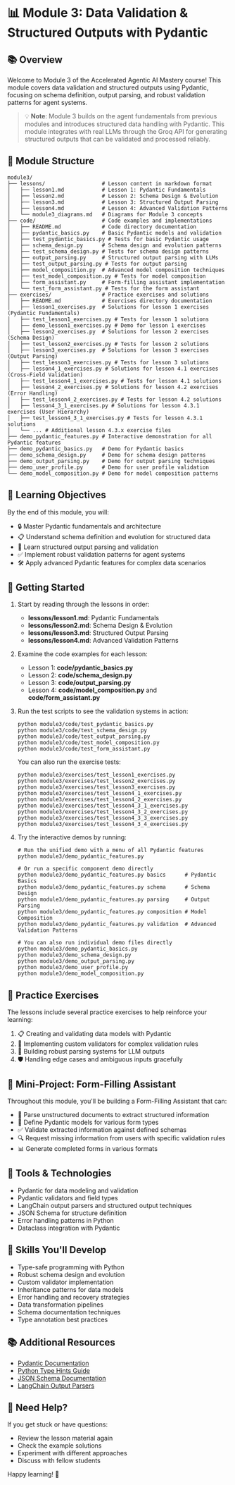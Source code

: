 # 📊 Module 3: Data Validation & Structured Outputs with Pydantic

## 📚 Overview

Welcome to Module 3 of the Accelerated Agentic AI Mastery course! This module covers data validation and structured outputs using Pydantic, focusing on schema definition, output parsing, and robust validation patterns for agent systems.

> 💡 **Note**: Module 3 builds on the agent fundamentals from previous modules and introduces structured data handling with Pydantic. This module integrates with real LLMs through the Groq API for generating structured outputs that can be validated and processed reliably.

## 📂 Module Structure

```
module3/
├── lessons/                  # Lesson content in markdown format
│   ├── lesson1.md            # Lesson 1: Pydantic Fundamentals
│   ├── lesson2.md            # Lesson 2: Schema Design & Evolution
│   ├── lesson3.md            # Lesson 3: Structured Output Parsing
│   ├── lesson4.md            # Lesson 4: Advanced Validation Patterns
│   └── module3_diagrams.md   # Diagrams for Module 3 concepts
├── code/                     # Code examples and implementations
│   ├── README.md             # Code directory documentation
│   ├── pydantic_basics.py    # Basic Pydantic models and validation
│   ├── test_pydantic_basics.py # Tests for basic Pydantic usage
│   ├── schema_design.py      # Schema design and evolution patterns
│   ├── test_schema_design.py # Tests for schema design patterns
│   ├── output_parsing.py     # Structured output parsing with LLMs
│   ├── test_output_parsing.py # Tests for output parsing
│   ├── model_composition.py  # Advanced model composition techniques
│   ├── test_model_composition.py # Tests for model composition
│   ├── form_assistant.py     # Form-filling assistant implementation
│   └── test_form_assistant.py # Tests for the form assistant
├── exercises/                # Practice exercises and solutions
│   ├── README.md             # Exercises directory documentation
│   ├── lesson1_exercises.py  # Solutions for lesson 1 exercises (Pydantic Fundamentals)
│   ├── test_lesson1_exercises.py # Tests for lesson 1 solutions
│   ├── demo_lesson1_exercises.py # Demo for lesson 1 exercises
│   ├── lesson2_exercises.py  # Solutions for lesson 2 exercises (Schema Design)
│   ├── test_lesson2_exercises.py # Tests for lesson 2 solutions
│   ├── lesson3_exercises.py  # Solutions for lesson 3 exercises (Output Parsing)
│   ├── test_lesson3_exercises.py # Tests for lesson 3 solutions
│   ├── lesson4_1_exercises.py # Solutions for lesson 4.1 exercises (Cross-Field Validation)
│   ├── test_lesson4_1_exercises.py # Tests for lesson 4.1 solutions
│   ├── lesson4_2_exercises.py # Solutions for lesson 4.2 exercises (Error Handling)
│   ├── test_lesson4_2_exercises.py # Tests for lesson 4.2 solutions
│   ├── lesson4_3_1_exercises.py # Solutions for lesson 4.3.1 exercises (User Hierarchy)
│   ├── test_lesson4_3_1_exercises.py # Tests for lesson 4.3.1 solutions
│   └── ... # Additional lesson 4.3.x exercise files
├── demo_pydantic_features.py # Interactive demonstration for all Pydantic features
├── demo_pydantic_basics.py   # Demo for Pydantic basics
├── demo_schema_design.py     # Demo for schema design patterns
├── demo_output_parsing.py    # Demo for output parsing techniques
├── demo_user_profile.py      # Demo for user profile validation
└── demo_model_composition.py # Demo for model composition patterns
```

## 🎯 Learning Objectives

By the end of this module, you will:
- 🔒 Master Pydantic fundamentals and architecture
- 📋 Understand schema definition and evolution for structured data
- 🔄 Learn structured output parsing and validation
- ✅ Implement robust validation patterns for agent systems
- 🛠️ Apply advanced Pydantic features for complex data scenarios

## 🚀 Getting Started

1. Start by reading through the lessons in order:
   - **lessons/lesson1.md**: Pydantic Fundamentals
   - **lessons/lesson2.md**: Schema Design & Evolution
   - **lessons/lesson3.md**: Structured Output Parsing
   - **lessons/lesson4.md**: Advanced Validation Patterns

2. Examine the code examples for each lesson:
   - Lesson 1: **code/pydantic_basics.py**
   - Lesson 2: **code/schema_design.py**
   - Lesson 3: **code/output_parsing.py**
   - Lesson 4: **code/model_composition.py** and **code/form_assistant.py**

3. Run the test scripts to see the validation systems in action:
   ```
   python module3/code/test_pydantic_basics.py
   python module3/code/test_schema_design.py
   python module3/code/test_output_parsing.py
   python module3/code/test_model_composition.py
   python module3/code/test_form_assistant.py
   ```

   You can also run the exercise tests:
   ```
   python module3/exercises/test_lesson1_exercises.py
   python module3/exercises/test_lesson2_exercises.py
   python module3/exercises/test_lesson3_exercises.py
   python module3/exercises/test_lesson4_1_exercises.py
   python module3/exercises/test_lesson4_2_exercises.py
   python module3/exercises/test_lesson4_3_1_exercises.py
   python module3/exercises/test_lesson4_3_2_exercises.py
   python module3/exercises/test_lesson4_3_3_exercises.py
   python module3/exercises/test_lesson4_3_4_exercises.py
   ```

4. Try the interactive demos by running:
   ```
   # Run the unified demo with a menu of all Pydantic features
   python module3/demo_pydantic_features.py

   # Or run a specific component demo directly
   python module3/demo_pydantic_features.py basics      # Pydantic Basics
   python module3/demo_pydantic_features.py schema      # Schema Design
   python module3/demo_pydantic_features.py parsing     # Output Parsing
   python module3/demo_pydantic_features.py composition # Model Composition
   python module3/demo_pydantic_features.py validation  # Advanced Validation Patterns

   # You can also run individual demo files directly
   python module3/demo_pydantic_basics.py
   python module3/demo_schema_design.py
   python module3/demo_output_parsing.py
   python module3/demo_user_profile.py
   python module3/demo_model_composition.py
   ```

## 🧪 Practice Exercises

The lessons include several practice exercises to help reinforce your learning:
1. 📋 Creating and validating data models with Pydantic
2. 🔄 Implementing custom validators for complex validation rules
3. 🧩 Building robust parsing systems for LLM outputs
4. 🛡️ Handling edge cases and ambiguous inputs gracefully

## 📝 Mini-Project: Form-Filling Assistant

Throughout this module, you'll be building a Form-Filling Assistant that can:
- 📄 Parse unstructured documents to extract structured information
- 🧩 Define Pydantic models for various form types
- ✅ Validate extracted information against defined schemas
- 🔍 Request missing information from users with specific validation rules
- 📊 Generate completed forms in various formats

## 🔧 Tools & Technologies

- Pydantic for data modeling and validation
- Pydantic validators and field types
- LangChain output parsers and structured output techniques
- JSON Schema for structure definition
- Error handling patterns in Python
- Dataclass integration with Pydantic

## 🧠 Skills You'll Develop

- Type-safe programming with Python
- Robust schema design and evolution
- Custom validator implementation
- Inheritance patterns for data models
- Error handling and recovery strategies
- Data transformation pipelines
- Schema documentation techniques
- Type annotation best practices

## 📚 Additional Resources

- [Pydantic Documentation](https://docs.pydantic.dev/)
- [Python Type Hints Guide](https://mypy.readthedocs.io/en/stable/cheat_sheet_py3.html)
- [JSON Schema Documentation](https://json-schema.org/learn/getting-started-step-by-step)
- [LangChain Output Parsers](https://python.langchain.com/docs/modules/model_io/output_parsers/)

## 🤔 Need Help?

If you get stuck or have questions:
- Review the lesson material again
- Check the example solutions
- Experiment with different approaches
- Discuss with fellow students

Happy learning! 🚀
